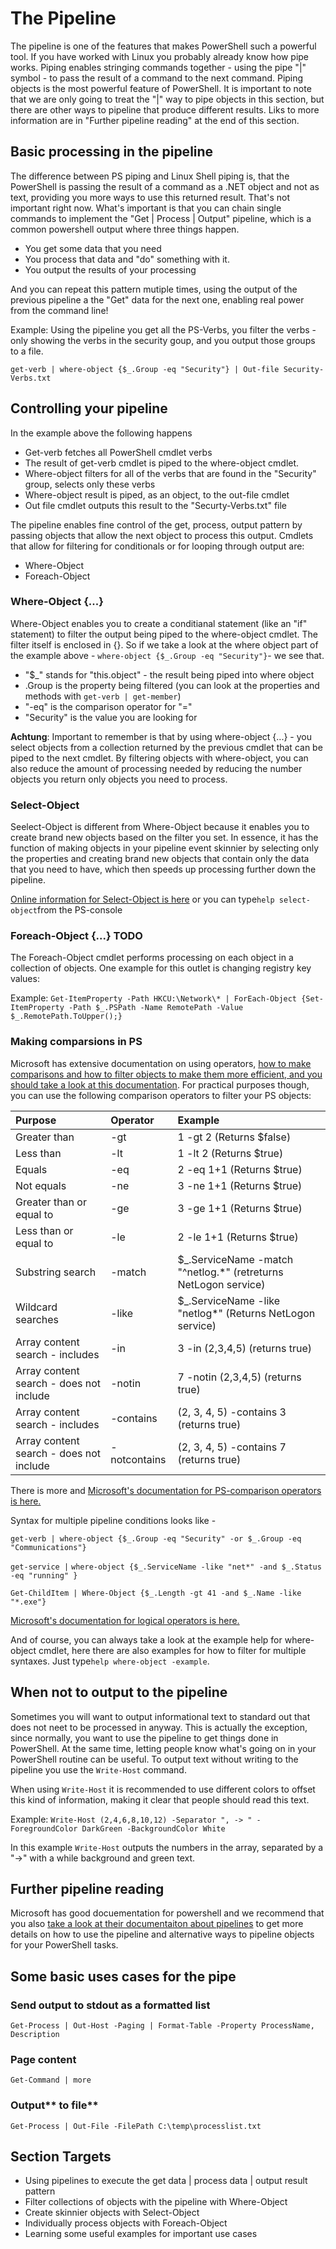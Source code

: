 # The Pipeline

The pipeline is one of the features that makes PowerShell such a powerful tool. If you have worked with Linux you probably already know how pipe works. Piping enables stringing commands together - using the pipe "\|" symbol - to pass the result of a command to the next command. Piping objects is the most powerful feature of PowerShell. It is important to note that we are only going to treat the "\|" way to pipe objects in this section, but there are other ways to pipeline that produce different results. Liks to more information are in "Further pipeline reading" at the end of this section.

## Basic processing in the pipeline

The difference between PS piping and Linux Shell piping is, that the PowerShell is passing the result of a command as a .NET object and not as text, providing you more ways to use this returned result. That's not important right now. What's important is that you can chain single commands to implement the "Get \| Process \| Output" pipeline, which is a common powershell output where three things happen.

* You get some data that you need
* You process that data and "do" something with it.
* You output the results of your processing

And you can repeat this pattern mutiple times, using the output of the previous pipeline a the "Get" data for the next one, enabling real power from the command line!

Example: Using the pipeline you get all the PS-Verbs, you filter the verbs - only showing the verbs in the security goup, and you output those groups to a file.

`get-verb | where-object {$_.Group -eq "Security"} | Out-file Security-Verbs.txt`

## Controlling your pipeline

In the example above the following happens

* Get-verb fetches all PowerShell cmdlet verbs
* The result of get-verb cmdlet is piped to the where-object cmdlet. 
* Where-object filters for all of the verbs that are found in the  "Security" group, selects only these verbs
* Where-object result is piped, as an object, to the out-file cmdlet
* Out file cmdlet outputs this result to the "Securty-Verbs.txt" file

The pipeline enables fine control of the get, process, output pattern by passing objects that allow the next object to process this output. Cmdlets that allow for filtering for conditionals or for looping through output are:

* Where-Object
* Foreach-Object

### Where-Object {...}

Where-Object enables you to create a conditianal statement \(like an "if" statement\) to filter the output being piped to the where-object cmdlet. The filter itself is enclosed in {}. So if we take a look at the where object part of the example above -  `where-object {$_.Group -eq "Security"}`- we see that.

* "$\_" stands for "this.object" - the result being piped into where object
* .Group is the property being filtered \(you can look at the properties and methods with `get-verb | get-member`\)
* "-eq" is the comparison operator for "=" 
* "Security" is the value you are looking for

**Achtung**: Important to remember is that by using where-object {...} - you select objects from a collection returned by the previous cmdlet that can be piped to the next cmdlet. By filtering objects with where-object, you can also reduce the amount of processing needed by reducing the number objects you return only objects you need to process.

### Select-Object

Seelect-Object is different from Where-Object because it enables you to create brand new objects based on the filter you set. In essence, it has the function of making objects in your pipeline event skinnier by selecting only the properties and creating brand new objects that contain only the data that you need to have, which then speeds up processing further down the pipeline.

[Online information for Select-Object is here](https://docs.microsoft.com/en-us/powershell/module/Microsoft.PowerShell.Utility/Select-Object?view=powershell-5.1) or you can type`help select-object`from the PS-console

### Foreach-Object {...} TODO

The Foreach-Object cmdlet performs processing on each object in a collection of objects. One example for this outlet is changing registry key values:

Example: `Get-ItemProperty -Path HKCU:\Network\* | ForEach-Object {Set-ItemProperty -Path $_.PSPath -Name RemotePath -Value $_.RemotePath.ToUpper();}`



### Making comparsions in PS

Microsoft has extensive documentation on using operators, [how to make comparisons and how to filter objects to make them more efficient, and you should take a look at this documentation](https://docs.microsoft.com/en-us/powershell/module/microsoft.powershell.core/about/about_operators?view=powershell-5.1). For practical purposes though, you can use the following comparison operators to filter your PS objects:

| Purpose | **Operator** | **Example** |
| :--- | :--- | :--- |
| Greater than | -gt | 1 -gt 2 \(Returns $false\) |
| Less than | -lt | 1 -lt 2 \(Returns $true\) |
| Equals | -eq | 2 -eq 1+1 \(Returns $true\) |
| Not equals | -ne | 3 -ne 1+1 \(Returns $true\) |
| Greater than or equal to | -ge | 3 -ge 1+1 \(Returns $true\) |
| Less than or equal to | -le | 2 -le 1+1 \(Returns $true\) |
| Substring search | -match | $\_.ServiceName -match "^netlog.\*" \(retreturns NetLogon service\) |
| Wildcard searches | -like | $\_.ServiceName -like "netlog\*" \(Returns NetLogon service\) |
| Array content search - includes | -in | 3 -in \(2,3,4,5\) \(returns true\) |
| Array content search - does not include | -notin | 7 -notin \(2,3,4,5\) \(returns true\) |
| Array content search - includes | -contains | \(2, 3, 4, 5\) -contains 3 \(returns true\) |
| Array content search - does not include | -notcontains | \(2, 3, 4, 5\) -contains 7 \(returns true\) |

There is more and [Microsoft's documentation for PS-comparison operators is here.](https://docs.microsoft.com/en-us/powershell/module/microsoft.powershell.core/about/about_comparison_operators?view=powershell-5.1)

Syntax for multiple pipeline conditions looks like -

`get-verb | where-object {$_.Group -eq "Security" -or $_.Group -eq "Communications"}`

`get-service |` `where-object {$_.ServiceName -like "net*" -and $_.Status -eq "running" }`

`Get-ChildItem | Where-Object {$_.Length -gt 41 -and $_.Name -like "*.exe"}`

[Microsoft's documentation for logical operators is here.](https://docs.microsoft.com/en-us/powershell/module/microsoft.powershell.core/about/about_logical_operators?view=powershell-5.1)

And of course, you can always take a look at the example help for where-object cmdlet, here there are also examples for how to filter for multiple syntaxes. Just type`help where-object -example`.

## When not to output to the pipeline

Sometimes you will want to output informational text to standard out that does not neet to be processed in anyway. This is actually the exception, since normally, you want to use the pipeline to get things done in PowerShell. At the same time, letting people know what's going on in your PowerShell routine can be useful. To output text without writing to the pipeline you use the `Write-Host` command.

When using `Write-Host` it is recommended to use different colors to offset this kind of information, making it clear that people should read this text.

Example: `Write-Host (2,4,6,8,10,12) -Separator ", -> " -ForegroundColor DarkGreen -BackgroundColor White`

In this example `Write-Host` outputs the numbers in the array, separated by a "-&gt;" with a while background and green text.

## Further pipeline reading

Microsoft has good docuementation for powershell and we recommend that you also [take a look at their documentaiton about pipelines](https://docs.microsoft.com/en-us/powershell/module/microsoft.powershell.core/about/about_pipelines?view=powershell-5.1) to get more details on how to use the pipeline and alternative ways to pipeline objects for your PowerShell tasks.

## Some basic uses cases for the pipe

### **Send output to stdout as a formatted list**

```
Get-Process | Out-Host -Paging | Format-Table -Property ProcessName, Description
```

### **Page content**

`Get-Command | more`

### Output** to file**

`Get-Process | Out-File -FilePath C:\temp\processlist.txt`

## Section Targets

* Using pipelines to execute the get data \| process data \| output result pattern
* Filter collections of objects with the pipeline with Where-Object
* Create skinnier objects with Select-Object
* Individually process objects with Foreach-Object 
* Learning some useful examples for important use cases



